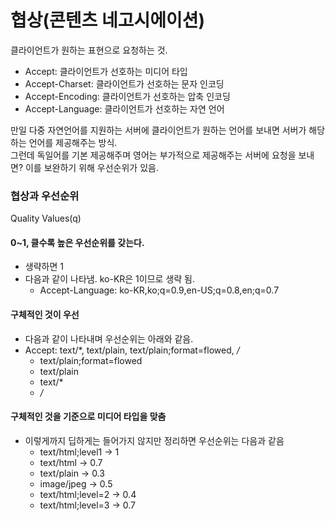 # 협상(콘텐츠 네고시에이션)
클라이언트가 원하는 표현으로 요청하는 것.

* Accept: 클라이언트가 선호하는 미디어 타입
* Accept-Charset: 클라이언트가 선호하는 문자 인코딩
* Accept-Encoding: 클라이언트가 선호하는 압축 인코딩
* Accept-Language: 클라이언트가 선호하는 자연 언어

만일 다중 자연언어를 지원하는 서버에 클라이언트가 원하는 언어를 보내면 서버가 해당하는 언어를 제공해주는 방식.\
그런데 독일어를 기본 제공해주며 영어는 부가적으로 제공해주는 서버에 요청을 보내면? 이를 보완하기 위해 우선순위가 있음.

### 협상과 우선순위
Quality Values(q)

#### 0~1, 클수록 **높은 우선순위**를 갖는다.
* 생략하면 1
* 다음과 같이 나타냄. ko-KR은 1이므로 생략 됨.
  * Accept-Language: ko-KR,ko;q=0.9,en-US;q=0.8,en;q=0.7

#### 구체적인 것이 우선
* 다음과 같이 나타내며 우선순위는 아래와 같음.
* Accept: text/*, text/plain, text/plain;format=flowed, */*
  * text/plain;format=flowed
  * text/plain
  * text/*
  * */*

#### 구체적인 것을 기준으로 미디어 타입을 맞춤
* 이렇게까지 딥하게는 들어가지 않지만 정리하면 우선순위는 다음과 같음
  * text/html;level1 -> 1
  * text/html -> 0.7
  * text/plain -> 0.3
  * image/jpeg -> 0.5
  * text/html;level=2 -> 0.4
  * text/html;level=3 -> 0.7